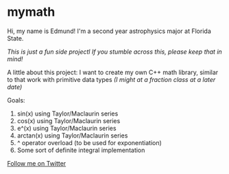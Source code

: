 # mymath
Hi, my name is Edmund!
I'm a second year astrophysics major at Florida State.

_This is just a fun side projectl_
_If you stumble across this, please keep that in mind!_

A little about this project:
I want to create my own C++ math library, similar to <cmath>
that work with primitive data types
_(I might at a fraction class at a later date)_

Goals:
1. sin(x) using Taylor/Maclaurin series
2. cos(x) using Taylor/Maclaurin series
3. e^(x) using Taylor/Maclaurin series
4. arctan(x) using Taylor/Maclaurin series
5. ^ operator overload (to be used for exponentiation)
6. Some sort of definite integral implementation

[Follow me on Twitter](https://twitter.com/edmvndd)
